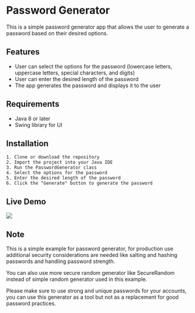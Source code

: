 
# Password Generator
This is a simple password generator app that allows the user to generate a password based on their desired options.



## Features

- User can select the options for the password (lowercase letters, uppercase letters, special characters, and digits)
- User can enter the desired length of the password
- The app generates the password and displays it to the user


## Requirements

- Java 8 or later
- Swing library for UI
## Installation

    1. Clone or download the repository
    2. Import the project into your Java IDE
    3. Run the PasswordGenerator class
    4. Select the options for the password
    5. Enter the desired length of the password 
    6. Click the "Generate" button to generate the password

## Live Demo
![](https://github.com/sudipta383/test/issues/1#issue-1531873579)
    
## Note

This is a simple example for password generator, for production use additional security considerations are needed like salting and hashing passwords and handling password strength.

You can also use more secure random generator like SecureRandom instead of simple random generator used in this example.

Please make sure to use strong and unique passwords for your accounts, you can use this generator as a tool but not as a replacement for good password practices.